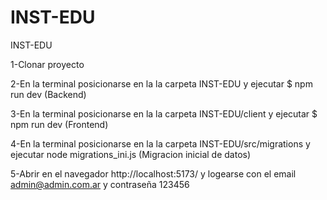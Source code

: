 # INST-EDU
INST-EDU

1-Clonar proyecto

2-En la terminal posicionarse en la la carpeta INST-EDU y ejecutar $ npm run dev (Backend)

3-En la terminal posicionarse en la la carpeta INST-EDU/client y ejecutar $ npm run dev (Frontend)

4-En la terminal posicionarse en la la carpeta INST-EDU/src/migrations y ejecutar node migrations_ini.js (Migracion inicial de datos)

5-Abrir en el navegador http://localhost:5173/ y logearse con el email admin@admin.com.ar y contraseña 123456
